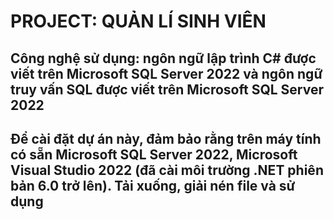 # PROJECT: QUẢN LÍ SINH VIÊN
## Công nghệ sử dụng: ngôn ngữ lập trình C# được viết trên Microsoft SQL Server 2022 và ngôn ngữ truy vấn SQL được viết trên Microsoft SQL Server 2022
## Để cài đặt dự án này, đảm bảo rằng trên máy tính có sẵn Microsoft SQL Server 2022, Microsoft Visual Studio 2022 (đã cài môi trường .NET phiên bản 6.0 trở lên). Tải xuống, giải nén file và sử dụng
